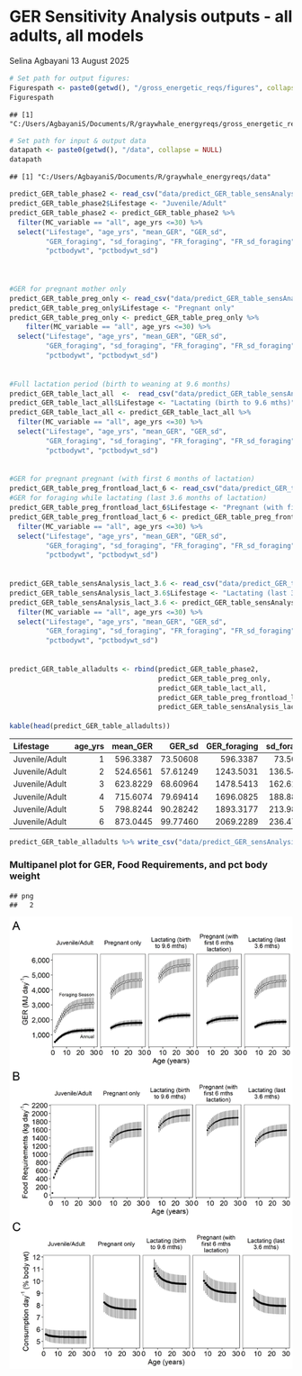 GER Sensitivity Analysis outputs - all adults, all models
================
Selina Agbayani
13 August 2025

``` r
# Set path for output figures: 
Figurespath <- paste0(getwd(), "/gross_energetic_reqs/figures", collapse = NULL)
Figurespath
```

    ## [1] "C:/Users/AgbayaniS/Documents/R/graywhale_energyreqs/gross_energetic_reqs/figures"

``` r
# Set path for input & output data  
datapath <- paste0(getwd(), "/data", collapse = NULL) 
datapath
```

    ## [1] "C:/Users/AgbayaniS/Documents/R/graywhale_energyreqs/data"

``` r
predict_GER_table_phase2 <- read_csv("data/predict_GER_table_sensAnalysis_phase2.csv")
predict_GER_table_phase2$Lifestage <- "Juvenile/Adult" 
predict_GER_table_phase2 <- predict_GER_table_phase2 %>% 
  filter(MC_variable == "all", age_yrs <=30) %>% 
  select("Lifestage", "age_yrs", "mean_GER", "GER_sd", 
         "GER_foraging", "sd_foraging", "FR_foraging", "FR_sd_foraging",
         "pctbodywt", "pctbodywt_sd")



#GER for pregnant mother only
predict_GER_table_preg_only <- read_csv("data/predict_GER_table_sensAnalysis_preg_ONLY.csv")
predict_GER_table_preg_only$Lifestage <- "Pregnant only"
predict_GER_table_preg_only <- predict_GER_table_preg_only %>% 
    filter(MC_variable == "all", age_yrs <=30) %>% 
  select("Lifestage", "age_yrs", "mean_GER", "GER_sd", 
         "GER_foraging", "sd_foraging", "FR_foraging", "FR_sd_foraging",
         "pctbodywt", "pctbodywt_sd")


#Full lactation period (birth to weaning at 9.6 months)
predict_GER_table_lact_all  <-  read_csv("data/predict_GER_table_sensAnalysis_lact_all.csv")
predict_GER_table_lact_all$Lifestage <- "Lactating (birth to 9.6 mths)"
predict_GER_table_lact_all <- predict_GER_table_lact_all %>% 
  filter(MC_variable == "all", age_yrs <=30) %>% 
  select("Lifestage", "age_yrs", "mean_GER", "GER_sd", 
         "GER_foraging", "sd_foraging", "FR_foraging", "FR_sd_foraging",
         "pctbodywt", "pctbodywt_sd")


#GER for pregnant pregnant (with first 6 months of lactation)
predict_GER_table_preg_frontload_lact_6 <- read_csv("data/predict_GER_table_sensAnalysis_preg.csv")
#GER for foraging while lactating (last 3.6 months of lactation) 
predict_GER_table_preg_frontload_lact_6$Lifestage <- "Pregnant (with first 6 mths lactation)"
predict_GER_table_preg_frontload_lact_6 <- predict_GER_table_preg_frontload_lact_6 %>% 
  filter(MC_variable == "all", age_yrs <=30) %>% 
  select("Lifestage", "age_yrs", "mean_GER", "GER_sd", 
         "GER_foraging", "sd_foraging", "FR_foraging", "FR_sd_foraging",
         "pctbodywt", "pctbodywt_sd")


predict_GER_table_sensAnalysis_lact_3.6 <- read_csv("data/predict_GER_table_sensAnalysis_lact.csv")
predict_GER_table_sensAnalysis_lact_3.6$Lifestage <- "Lactating (last 3.6 mths)"
predict_GER_table_sensAnalysis_lact_3.6 <- predict_GER_table_sensAnalysis_lact_3.6 %>% 
  filter(MC_variable == "all", age_yrs <=30) %>% 
  select("Lifestage", "age_yrs", "mean_GER", "GER_sd", 
         "GER_foraging", "sd_foraging", "FR_foraging", "FR_sd_foraging",
         "pctbodywt", "pctbodywt_sd")


predict_GER_table_alladults <- rbind(predict_GER_table_phase2,
                                     predict_GER_table_preg_only,
                                     predict_GER_table_lact_all, 
                                     predict_GER_table_preg_frontload_lact_6,
                                     predict_GER_table_sensAnalysis_lact_3.6)

kable(head(predict_GER_table_alladults))
```

| Lifestage | age_yrs | mean_GER | GER_sd | GER_foraging | sd_foraging | FR_foraging | FR_sd_foraging | pctbodywt | pctbodywt_sd |
|:---|---:|---:|---:|---:|---:|---:|---:|---:|---:|
| Juvenile/Adult | 1 | 596.3387 | 73.50608 | 596.3387 | 73.50608 | 48.1411 | 6.327453 | 1.114288 | 0.7025064 |
| Juvenile/Adult | 2 | 524.6561 | 57.61249 | 1243.5031 | 136.54909 | 428.4040 | 42.948163 | 5.576522 | 0.4919251 |
| Juvenile/Adult | 3 | 623.8229 | 68.60964 | 1478.5413 | 162.61376 | 509.3904 | 51.291409 | 5.526187 | 0.5062134 |
| Juvenile/Adult | 4 | 715.6074 | 79.69414 | 1696.0825 | 188.88546 | 584.3360 | 59.704130 | 5.488292 | 0.5152666 |
| Juvenile/Adult | 5 | 798.8244 | 90.28242 | 1893.3177 | 213.98106 | 652.2789 | 67.741009 | 5.459397 | 0.5218374 |
| Juvenile/Adult | 6 | 873.0445 | 99.77460 | 2069.2289 | 236.47876 | 712.8764 | 74.954618 | 5.437034 | 0.5268125 |

``` r
predict_GER_table_alladults %>% write_csv("data/predict_GER_sensAnalysis_alladults.csv",   na = "", append = FALSE)
```

### Multipanel plot for GER, Food Requirements, and pct body weight

    ## png 
    ##   2

![](figures/Figure6_multiplot.jpg)
